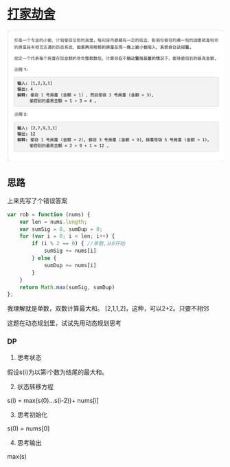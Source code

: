 # [打家劫舍](https://leetcode-cn.com/explore/interview/card/top-interview-questions-easy/23/dynamic-programming/57/)

![rob](./imgs/rob.png)

## 思路

上来先写了个错误答案

```js
var rob = function (nums) {
    var len = nums.length;
    var sumSig = 0, sumDup = 0;
    for (var i = 0; i < len; i++) {
        if (i % 2 == 0) { //单数,从0开始
            sumSig += nums[i]
        } else {
            sumDup += nums[i]
        }
    }
    return Math.max(sumSig, sumDup)
};
```
我理解就是单数，双数计算最大和。
[2,1,1,2]，这种，可以2+2。只要不相邻

这题在动态规划里，试试先用动态规划思考

### DP

1. 思考状态

假设s(i)为以第i个数为结尾的最大和。

2. 状态转移方程

s(i) = max(s(0)...s(i-2))+ nums[i]

3. 思考初始化

s(0) = nums[0]

4. 思考输出

max(s)

```js

```